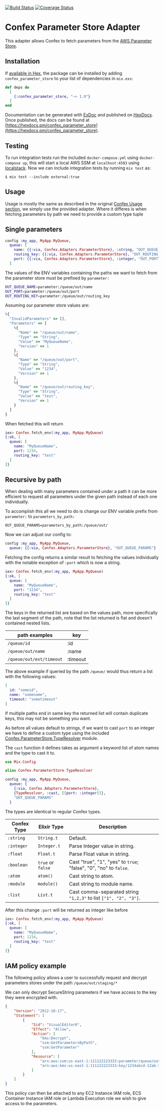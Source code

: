 [![Build Status](https://travis-ci.com/gpedic/confex_parameter_store.svg?branch=master)](https://travis-ci.com/gpedic/confex_parameter_store)
[![Coverage Status](https://coveralls.io/repos/github/gpedic/confex_parameter_store/badge.svg?branch=master)](https://coveralls.io/github/gpedic/confex_parameter_store?branch=master)

# Confex Parameter Store Adapter

This adapter allows Confex to fetch parameters from the [AWS Parameter Store](https://docs.aws.amazon.com/systems-manager/latest/userguide/systems-manager-paramstore.html).

## Installation

If [available in Hex](https://hex.pm/docs/publish), the package can be installed
by adding `confex_parameter_store` to your list of dependencies in `mix.exs`:

```elixir
def deps do
  [
    {:confex_parameter_store, "~> 1.0"}
  ]
end
```

Documentation can be generated with [ExDoc](https://github.com/elixir-lang/ex_doc)
and published on [HexDocs](https://hexdocs.pm). Once published, the docs can
be found at [https://hexdocs.pm/confex_parameter_store](https://hexdocs.pm/confex_parameter_store).

## Testing
To run integration tests run the included `docker-compose.yml` using `docker-compose up`, this will start a local AWS SSM at `localhost:4583` using [localstack](https://github.com/localstack/localstack).
Now we can include integration tests by running `mix test` as:
```
$ mix test --include external:true
```

## Usage

Usage is mostly the same as described in the original [Confex Usage section](https://github.com/Nebo15/confex#usage), we simply use the provided adapter.
Where it differes is when fetching parameters by path we need to provide a custom type tuple

## Single parameters


```elixir
config :my_app, MyApp.MyQueue,
  queue: [
    name: {{:via, Confex.Adapters.ParameterStore}, :string, "OUT_QUEUE_NAME", "MyQueueOut"},
    routing_key: {{:via, Confex.Adapters.ParameterStore}, "OUT_ROUTING_KEY", ""},
    port: {{:via, Confex.Adapters.ParameterStore}, :integer, "OUT_PORT", 1234},
  ]
```

The values of the ENV variables containing the paths we want to fetch from the parameter store must be prefixed by `parameter:`

```bash
OUT_QUEUE_NAME=parameter:/queue/out/name
OUT_PORT=parameter:/queue/out/port
OUT_ROUTING_KEY=parameter:/queue/out/routing_key
```

Assuming our parameter store values are:
```js
%{
  "InvalidParameters" => [],
  "Parameters" => [
    %{
      "Name" => "/queue/out/name",
      "Type" => "String",
      "Value" => "MyQueueName",
      "Version" => 1
    },
    %{
      "Name" => "/queue/out/port",
      "Type" => "String",
      "Value" => "1234",
      "Version" => 1
    },
    %{
      "Name" => "/queue/out/routing_key",
      "Type" => "String",
      "Value" => "test",
      "Version" => 1
    }
  ]
}
```

When fetched this will return

```elixir
iex> Confex.fetch_env(:my_app, MyApp.MyQueue)
{:ok, [
  queue: [
    name: "MyQueueName",
    port: 1234,
    routing_key: "test"
  ]
]}
```

## Recursive by path

When dealing with many parameters contained under a path it can be more efficient to request all parameters under the given path instead of each one individually.

To accompilsh this all we need to do is change our ENV variable prefix from `parameter:` to `parameters_by_path:`

```
OUT_QUEUE_PARAMS=parameters_by_path:/queue/out/
```

Now we can adjust our config to:

```elixir
config :my_app, MyApp.MyQueue,
  queue: {{:via, Confex.Adapters.ParameterStore}, "OUT_QUEUE_PARAMS"}
```

Fetching the config returns a similar result to fetching the values individually with the notable exception of `:port` which is now a string.



```elixir
iex> Confex.fetch_env(:my_app, MyApp.MyQueue)
{:ok, [
  queue: [
    name: "MyQueueName",
    port: "1234",
    routing_key: "test"
  ]
]}
```

The keys in the returned list are based on the values path, more specifically the last segment of the path, note that the list returned is flat and doesn't contained nested lists.

| path examples            | key          |
| ------------------------ | ------------ |
| `/queue/id`              | :id          |
| `/queue/out/name`        | :name        |
| `/queue/out/ext/timeout` | :timeout     |

The above example if queried by the path `/queue/` would thus return a list with the following values:
```elixir
[
  id: "someid",
  name: "somename",
  timeout: "sometimeout"
]
```

If multiple paths end in same key the returned list will contain duplicate keys, this may not be something you want.

As before all values default to strings, if we want to cast `port` to an integer we have to define a custom type using the included [Confex.ParameterStore.TypeResolver](lib/confex/parameter_store/type_resolver.ex) module.

The `cast` function it defines takes as argument a keyword list of atom names and the type to cast it to.

```elixir
use Mix.Config

alias Confex.ParameterStore.TypeResolver

config :my_app, MyApp.MyQueue,
  queue: {
    {:via, Confex.Adapters.ParameterStore},
    {TypeResolver, :cast, [[port: :integer]]},
    "OUT_QUEUE_PARAMS"
  }
```

The types are identical to regular Confex types.

  | Confex Type | Elixir Type       | Description |
  | ----------- | ----------------- | ----------- |
  | `:string`   | `String.t`        | Default.    |
  | `:integer`  | `Integer.t`       | Parse Integer value in string. |
  | `:float`    | `Float.t`         | Parse Float value in string. |
  | `:boolean`  | `true` or `false` | Cast "true", "1", "yes" to `true`; "false", "0", "no" to `false`. |
  | `:atom`     | `atom()`          | Cast string to atom. |
  | `:module`   | `module()`        | Cast string to module name. |
  | `:list`     | `List.t`          | Cast comma-separated string `"1,2,3"` to list `["1", "2", "3"]`. |


After this change `:port` will be returned as integer like before

```elixir
iex> Confex.fetch_env(:my_app, MyApp.MyQueue)
{:ok, [
  queue: [
    name: "MyQueueName",
    port: 1234,
    routing_key: "test"
  ]
]}
```

## IAM policy example
The following policy allows a user to successfully request and decrypt parameters stores under the path `/queue/out/staging/*`

We can only decrypt SecureString parameters if we have access to the key they were encrypted with.
```json
{
    "Version": "2012-10-17",
    "Statement": [
        {
            "Sid": "VisualEditor0",
            "Effect": "Allow",
            "Action": [
                "kms:Decrypt",
                "ssm:GetParametersByPath",
                "ssm:GetParameter"
            ],
            "Resource": [
                "arn:aws:ssm:us-east-1:111122223333:parameter/queue/out/staging/*",
                "arn:aws:kms:us-east-1:111122223333:key/1234abcd-12ab-34cd-56ef-1234567890ab"
            ]
        }
    ]
}
```
This policy can then be attached to any EC2 Instance IAM role, ECS Container Instance IAM role or Lambda Execution role we wish to give access to the parameters.